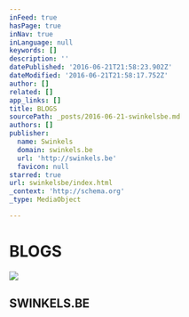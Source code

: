 ```yaml
---
inFeed: true
hasPage: true
inNav: true
inLanguage: null
keywords: []
description: ''
datePublished: '2016-06-21T21:58:23.902Z'
dateModified: '2016-06-21T21:58:17.752Z'
author: []
related: []
app_links: []
title: BLOGS
sourcePath: _posts/2016-06-21-swinkelsbe.md
authors: []
publisher:
  name: Swinkels
  domain: swinkels.be
  url: 'http://swinkels.be'
  favicon: null
starred: true
url: swinkelsbe/index.html
_context: 'http://schema.org'
_type: MediaObject

---
```

# BLOGS
![](https://the-grid-user-content.s3-us-west-2.amazonaws.com/90377c23-484a-43a5-8338-7cf05e0028b7.jpg)

<article style=""><h1>SWINKELS.BE</h1></article>